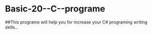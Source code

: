 # Basic-20--C--programe
##This programe   will help you for increase your C# programing  writing skills..  
